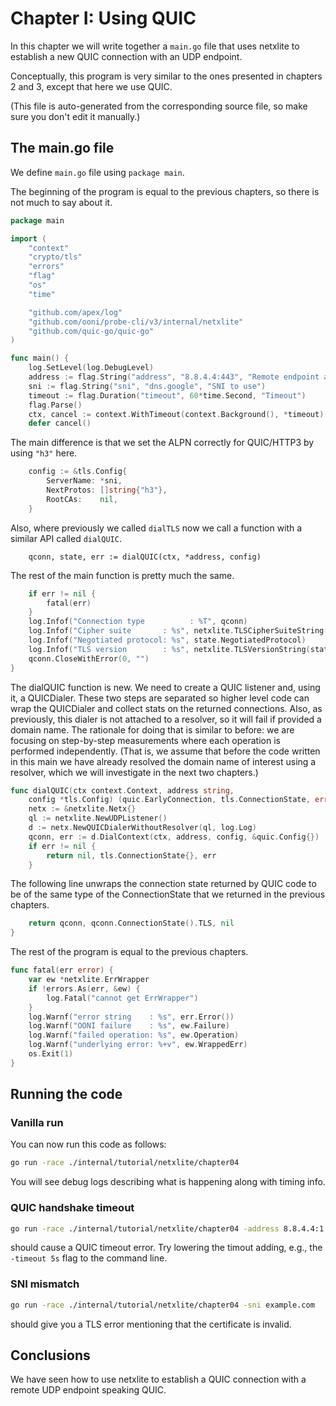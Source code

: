 
# Chapter I: Using QUIC

In this chapter we will write together a `main.go` file that
uses netxlite to establish a new QUIC connection with an UDP endpoint.

Conceptually, this program is very similar to the ones presented
in chapters 2 and 3, except that here we use QUIC.

(This file is auto-generated from the corresponding source file,
so make sure you don't edit it manually.)

## The main.go file

We define `main.go` file using `package main`.

The beginning of the program is equal to the previous chapters,
so there is not much to say about it.

```Go
package main

import (
	"context"
	"crypto/tls"
	"errors"
	"flag"
	"os"
	"time"

	"github.com/apex/log"
	"github.com/ooni/probe-cli/v3/internal/netxlite"
	"github.com/quic-go/quic-go"
)

func main() {
	log.SetLevel(log.DebugLevel)
	address := flag.String("address", "8.8.4.4:443", "Remote endpoint address")
	sni := flag.String("sni", "dns.google", "SNI to use")
	timeout := flag.Duration("timeout", 60*time.Second, "Timeout")
	flag.Parse()
	ctx, cancel := context.WithTimeout(context.Background(), *timeout)
	defer cancel()
```

The main difference is that we set the ALPN correctly for
QUIC/HTTP3 by using `"h3"` here.

```Go
	config := &tls.Config{
		ServerName: *sni,
		NextProtos: []string{"h3"},
		RootCAs:    nil,
	}
```

Also, where previously we called `dialTLS` now we call
a function with a similar API called `dialQUIC`.

```
	qconn, state, err := dialQUIC(ctx, *address, config)
```

The rest of the main function is pretty much the same.

```Go
	if err != nil {
		fatal(err)
	}
	log.Infof("Connection type          : %T", qconn)
	log.Infof("Cipher suite       : %s", netxlite.TLSCipherSuiteString(state.CipherSuite))
	log.Infof("Negotiated protocol: %s", state.NegotiatedProtocol)
	log.Infof("TLS version        : %s", netxlite.TLSVersionString(state.Version))
	qconn.CloseWithError(0, "")
}

```

The dialQUIC function is new. We need to create a QUIC listener
and, using it, a QUICDialer. These two steps are separated so
higher level code can wrap the QUICDialer and collect stats on
the returned connections. Also, as previously, this dialer is
not attached to a resolver, so it will fail if provided a domain
name. The rationale for doing that is similar to before: we
are focusing on step-by-step measurements where each operation
is performed independently. (That is, we assume that before
the code written in this main we have already resolved the
domain name of interest using a resolver, which we will investigate
in the next two chapters.)

```Go
func dialQUIC(ctx context.Context, address string,
	config *tls.Config) (quic.EarlyConnection, tls.ConnectionState, error) {
	netx := &netxlite.Netx{}
	ql := netxlite.NewUDPListener()
	d := netx.NewQUICDialerWithoutResolver(ql, log.Log)
	qconn, err := d.DialContext(ctx, address, config, &quic.Config{})
	if err != nil {
		return nil, tls.ConnectionState{}, err
	}
```

The following line unwraps the connection state returned by
QUIC code to be of the same type of the ConnectionState that
we returned in the previous chapters.

```Go
	return qconn, qconn.ConnectionState().TLS, nil
}

```

The rest of the program is equal to the previous chapters.

```Go
func fatal(err error) {
	var ew *netxlite.ErrWrapper
	if !errors.As(err, &ew) {
		log.Fatal("cannot get ErrWrapper")
	}
	log.Warnf("error string    : %s", err.Error())
	log.Warnf("OONI failure    : %s", ew.Failure)
	log.Warnf("failed operation: %s", ew.Operation)
	log.Warnf("underlying error: %+v", ew.WrappedErr)
	os.Exit(1)
}

```

## Running the code

### Vanilla run

You can now run this code as follows:

```bash
go run -race ./internal/tutorial/netxlite/chapter04
```

You will see debug logs describing what is happening along with timing info.

### QUIC handshake timeout

```bash
go run -race ./internal/tutorial/netxlite/chapter04 -address 8.8.4.4:1
```

should cause a QUIC timeout error. Try lowering the timout adding, e.g.,
the `-timeout 5s` flag to the command line.

### SNI mismatch

```bash
go run -race ./internal/tutorial/netxlite/chapter04 -sni example.com
```

should give you a TLS error mentioning that the certificate is invalid.

## Conclusions

We have seen how to use netxlite to establish a QUIC connection
with a remote UDP endpoint speaking QUIC.
